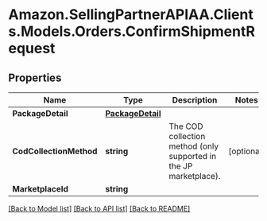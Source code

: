 # Amazon.SellingPartnerAPIAA.Clients.Models.Orders.ConfirmShipmentRequest
## Properties

Name | Type | Description | Notes
------------ | ------------- | ------------- | -------------
**PackageDetail** | [**PackageDetail**](PackageDetail.md) |  | 
**CodCollectionMethod** | **string** | The COD collection method (only supported in the JP marketplace). | [optional] 
**MarketplaceId** | **string** |  | 

[[Back to Model list]](../README.md#documentation-for-models) [[Back to API list]](../README.md#documentation-for-api-endpoints) [[Back to README]](../README.md)

